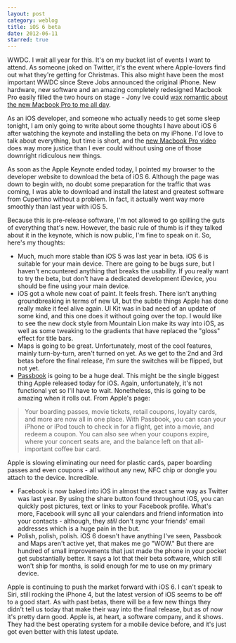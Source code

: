 ```yaml
---
layout: post
category: weblog
title: iOS 6 beta
date: 2012-06-11
starred: true
---
```


WWDC. I wait all year for this. It's on my bucket list of events I want to attend. As someone joked on Twitter, it's the event where Apple-lovers find out what they're getting for Christmas. This also might have been the most important WWDC since Steve Jobs announced the original iPhone. New hardware, new software and an amazing completely redesigned Macbook Pro easily filled the two hours on stage - Jony Ive could [wax romantic about the new Macbook Pro to me all day](http://twitter.com/kyledreger/status/212237130016104448).

As an iOS developer, and someone who actually needs to get some sleep tonight, I am only going to write about some thoughts I have about iOS 6 after watching the keynote and installing the beta on my iPhone. I'd love to talk about everything, but time is short, and the [new Macbook Pro video](http://www.apple.com/macbook-pro/#macbookpro) does way more justice than I ever could without using one of those downright ridiculous new things.

As soon as the Apple Keynote ended today, I pointed my browser to the developer website to download the beta of iOS 6. Although the page was down to begin with, no doubt some preparation for the traffic that was coming, I was able to download and install the latest and greatest software from Cupertino without a problem. In fact, it actually went way more smoothly than last year with iOS 5.

Because this is pre-release software, I'm not allowed to go spilling the guts of everything that's new. However, the basic rule of thumb is if they talked about it in the keynote, which is now public, I'm fine to speak on it. So, here's my thoughts:

*   Much, much more stable than iOS 5 was last year in beta. iOS 6 is suitable for your main device. There are going to be bugs sure, but I haven't encountered anything that breaks the usability. If you really want to try the beta, but don't have a dedicated development iDevice, you should be fine using your main device.
* iOS got a whole new coat of paint. It feels fresh. There isn't anything groundbreaking in terms of new UI, but the subtle things Apple has done really make it feel alive again. UI Kit was in bad need of an update of some kind, and this one does it without going over the top. I would like to see the new dock style from Mountain Lion make its way into iOS, as well as some tweaking to the gradients that have replaced the "gloss" effect for title bars.
* Maps is going to be great. Unfortunately, most of the cool features, mainly turn-by-turn, aren't turned on yet. As we get to the 2nd and 3rd betas before the final release, I'm sure the switches will be flipped, but not yet.
* [Passbook](http://www.apple.com/ios/ios6/#passbook) is going to be a huge deal. This might be the single biggest thing Apple released today for iOS. Again, unfortunately, it's not functional yet so I'll have to wait. Nonetheless, this is going to be amazing when it rolls out. From Apple's page:

> Your boarding passes, movie tickets, retail coupons, loyalty cards, and more are now all in one place. With Passbook, you can scan your iPhone or iPod touch to check in for a flight, get into a movie, and redeem a coupon. You can also see when your coupons expire, where your concert seats are, and the balance left on that all-important coffee bar card.

Apple is slowing eliminating our need for plastic cards, paper boarding passes and even coupons - all without any new, NFC chip or dongle you attach to the device. Incredible.

*   Facebook is now baked into iOS in almost the exact same way as Twitter was last year. By using the share button found throughout iOS, you can quickly post pictures, text or links to your Facebook profile. What's more, Facebook will sync all your calendars and friend information into your contacts - although, they _still_ don't sync your friends' email addresses which is a huge pain in the but.
* Polish, polish, polish. iOS 6 doesn't have anything I've seen, Passbook and Maps aren't active yet, that makes me go "WOW." But there are hundred of small improvements that just made the phone in your pocket get substantially better. It says a lot that their beta software, which still won't ship for months, is solid enough for me to use on my primary device.

Apple is continuing to push the market forward with iOS 6. I can't speak to Siri, still rocking the iPhone 4, but the latest version of iOS seems to be off to a good start. As with past betas, there will be a few new things they didn't tell us today that make their way into the final release, but as of now it's pretty darn good. Apple is, at heart, a software company, and it shows. They had the best operating system for a mobile device before, and it's just got even better with this latest update.